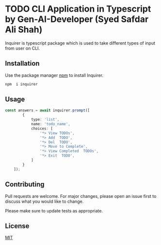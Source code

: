# TODO CLI Application in Typescript by Gen-AI-Developer (Syed Safdar Ali Shah)

Inquirer is typescript package which is used to take different types of input from user on CLI.

## Installation

Use the package manager [npm](https://www.npmjs.com/package/inquirer) to install Inquirer.

```bash
npm  i inquirer
```

## Usage

```typescript
const answers = await inquirer.prompt([
        {
            type: 'list',
            name: 'todo_name',
            choices: [
                '*> View TODOs',
                '*> Add  TODO',
                '*> Del  TODO',
                '*> Move to Complete',
                '*> View Completed  TODOs',
                '*> Exit  TODO',
            ]
        }
    ]);
```

## Contributing

Pull requests are welcome. For major changes, please open an issue first
to discuss what you would like to change.

Please make sure to update tests as appropriate.

## License

[MIT](https://choosealicense.com/licenses/mit/)
